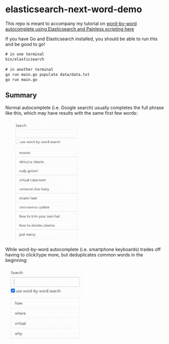 # elasticsearch-next-word-demo
This repo is meant to accompany my tutorial on [word-by-word autocomplete using Elasticsearch and Painless scripting here](https://blog.colby.cc/2021/10/02/es-next-words)

If you have Go and Elasticsearch installed, you should be able to run this and be good to go!
```
# in one terminal
bin/elasticsearch

# in another terminal
go run main.go populate data/data.txt
go run main.go
```

## Summary
Normal autocomplete (i.e. Google search) usually completes the full phrase like this, which may have results with the same first few words:

<img alt="prefix search demo" src="img/es-prefix-search.gif" height="380" />

While word-by-word autocomplete (i.e. smartphone keyboards) trades off having to click/type more, but deduplicates common words in the beginning:

<img alt="next-word search demo" src="img/es-next-word.gif" width="250" />
